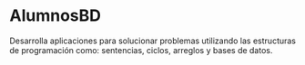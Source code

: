 # AlumnosBD
Desarrolla aplicaciones para solucionar problemas utilizando las estructuras de programación como: sentencias, ciclos, arreglos y bases de datos.
